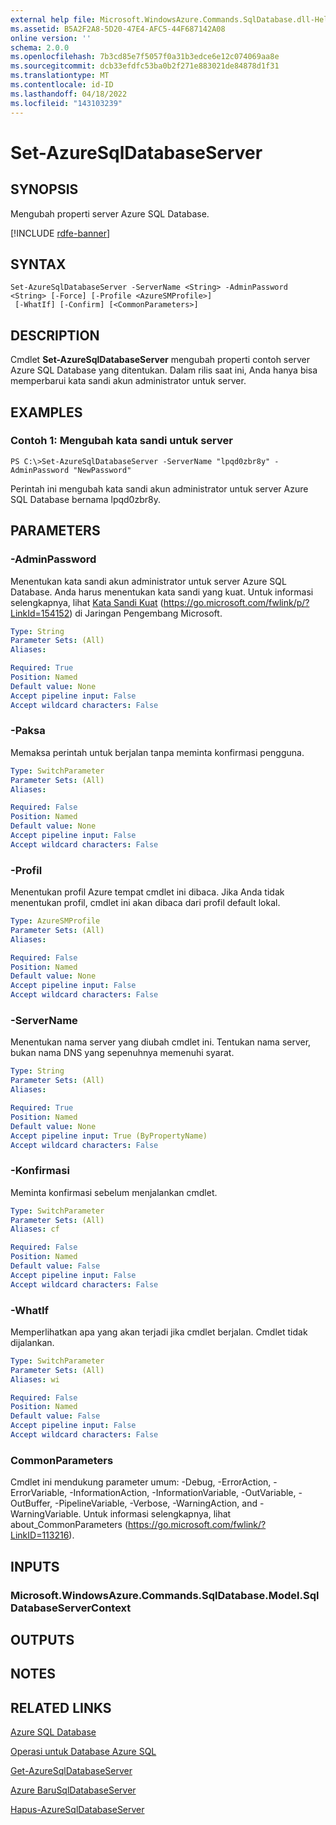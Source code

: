 ```yaml
---
external help file: Microsoft.WindowsAzure.Commands.SqlDatabase.dll-Help.xml
ms.assetid: B5A2F2A8-5D20-47E4-AFC5-44F687142A08
online version: ''
schema: 2.0.0
ms.openlocfilehash: 7b3cd85e7f5057f0a31b3edce6e12c074069aa8e
ms.sourcegitcommit: dcb33efdfc53ba0b2f271e883021de84878d1f31
ms.translationtype: MT
ms.contentlocale: id-ID
ms.lasthandoff: 04/18/2022
ms.locfileid: "143103239"
---
```

# Set-AzureSqlDatabaseServer

## SYNOPSIS
Mengubah properti server Azure SQL Database.

[!INCLUDE [rdfe-banner](../../includes/rdfe-banner.md)]

## SYNTAX

```
Set-AzureSqlDatabaseServer -ServerName <String> -AdminPassword <String> [-Force] [-Profile <AzureSMProfile>]
 [-WhatIf] [-Confirm] [<CommonParameters>]
```

## DESCRIPTION
Cmdlet **Set-AzureSqlDatabaseServer** mengubah properti contoh server Azure SQL Database yang ditentukan.
Dalam rilis saat ini, Anda hanya bisa memperbarui kata sandi akun administrator untuk server.

## EXAMPLES

### Contoh 1: Mengubah kata sandi untuk server
```
PS C:\>Set-AzureSqlDatabaseServer -ServerName "lpqd0zbr8y" -AdminPassword "NewPassword"
```

Perintah ini mengubah kata sandi akun administrator untuk server Azure SQL Database bernama lpqd0zbr8y.

## PARAMETERS

### -AdminPassword
Menentukan kata sandi akun administrator untuk server Azure SQL Database.
Anda harus menentukan kata sandi yang kuat.
Untuk informasi selengkapnya, lihat [Kata Sandi Kuat](https://go.microsoft.com/fwlink/p/?LinkId=154152) (https://go.microsoft.com/fwlink/p/?LinkId=154152) di Jaringan Pengembang Microsoft.

```yaml
Type: String
Parameter Sets: (All)
Aliases: 

Required: True
Position: Named
Default value: None
Accept pipeline input: False
Accept wildcard characters: False
```

### -Paksa
Memaksa perintah untuk berjalan tanpa meminta konfirmasi pengguna.

```yaml
Type: SwitchParameter
Parameter Sets: (All)
Aliases: 

Required: False
Position: Named
Default value: None
Accept pipeline input: False
Accept wildcard characters: False
```

### -Profil
Menentukan profil Azure tempat cmdlet ini dibaca.
Jika Anda tidak menentukan profil, cmdlet ini akan dibaca dari profil default lokal.

```yaml
Type: AzureSMProfile
Parameter Sets: (All)
Aliases: 

Required: False
Position: Named
Default value: None
Accept pipeline input: False
Accept wildcard characters: False
```

### -ServerName
Menentukan nama server yang diubah cmdlet ini.
Tentukan nama server, bukan nama DNS yang sepenuhnya memenuhi syarat.

```yaml
Type: String
Parameter Sets: (All)
Aliases: 

Required: True
Position: Named
Default value: None
Accept pipeline input: True (ByPropertyName)
Accept wildcard characters: False
```

### -Konfirmasi
Meminta konfirmasi sebelum menjalankan cmdlet.

```yaml
Type: SwitchParameter
Parameter Sets: (All)
Aliases: cf

Required: False
Position: Named
Default value: False
Accept pipeline input: False
Accept wildcard characters: False
```

### -WhatIf
Memperlihatkan apa yang akan terjadi jika cmdlet berjalan.
Cmdlet tidak dijalankan.

```yaml
Type: SwitchParameter
Parameter Sets: (All)
Aliases: wi

Required: False
Position: Named
Default value: False
Accept pipeline input: False
Accept wildcard characters: False
```

### CommonParameters
Cmdlet ini mendukung parameter umum: -Debug, -ErrorAction, -ErrorVariable, -InformationAction, -InformationVariable, -OutVariable, -OutBuffer, -PipelineVariable, -Verbose, -WarningAction, and -WarningVariable. Untuk informasi selengkapnya, lihat about_CommonParameters (https://go.microsoft.com/fwlink/?LinkID=113216).

## INPUTS

### Microsoft.WindowsAzure.Commands.SqlDatabase.Model.SqlDatabaseServerContext

## OUTPUTS

## NOTES

## RELATED LINKS

[Azure SQL Database](https://azure.microsoft.com/en-us/services/sql-database/)

[Operasi untuk Database Azure SQL](https://msdn.microsoft.com/en-us/library/azure/dn505719.aspx)

[Get-AzureSqlDatabaseServer](./Get-AzureSqlDatabaseServer.md)

[Azure BaruSqlDatabaseServer](./New-AzureSqlDatabaseServer.md)

[Hapus-AzureSqlDatabaseServer](./Remove-AzureSqlDatabaseServer.md)


